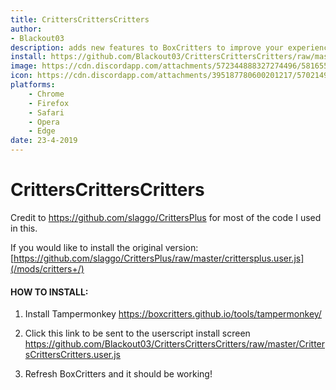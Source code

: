 ```yaml
---
title: CrittersCrittersCritters
author:
- Blackout03
description: adds new features to BoxCritters to improve your experience!
install: https://github.com/Blackout03/CrittersCrittersCritters/raw/master/CrittersCrittersCritters.user.js
image: https://cdn.discordapp.com/attachments/572344888327274496/581655977770876934/unknown.png
icon: https://cdn.discordapp.com/attachments/395187780600201217/570214992100720640/CustomBeaverTwitter.png
platforms:
    - Chrome
    - Firefox
    - Safari
    - Opera
    - Edge
date: 23-4-2019
---
```

# CrittersCrittersCritters
Credit to https://github.com/slaggo/CrittersPlus for most of the code I used in this.

If you would like to install the original version: [https://github.com/slaggo/CrittersPlus/raw/master/crittersplus.user.js](/mods/critters+/)



#### HOW TO INSTALL:
1) Install Tampermonkey 
<https://boxcritters.github.io/tools/tampermonkey/>


2) Click this link to be sent to the userscript install screen
<https://github.com/Blackout03/CrittersCrittersCritters/raw/master/CrittersCrittersCritters.user.js>


3) Refresh BoxCritters and it should be working!